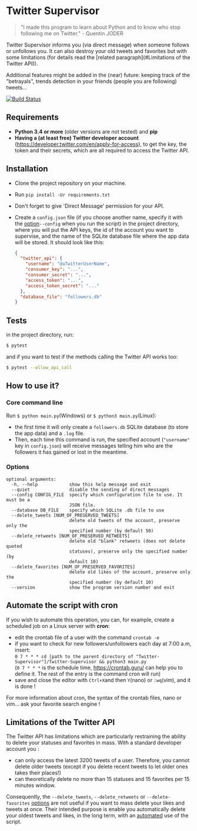 # Twitter Supervisor
> "I made this program to learn about Python and to know who stop following me on Twitter." - Quentin JODER 

Twitter Supervisor informs you (via direct message) when someone follows or unfollows you. It can also destroy your old
tweets and favorites but with some limitations (for details read the [related paragraph](#Limitations of the Twitter API)).

Additional features might be added in the (near) future: keeping track of the "betrayals", trends detection 
in your friends (people you are following) tweets...

[![Build Status](https://travis-ci.com/QuentinJoder/Twitter-Supervisor.svg?branch=master)](https://travis-ci.com/QuentinJoder/Twitter-Supervisor)

## Requirements
* **Python 3.4 or more** (older versions are not tested) and **pip**
* **Having a (at least free) Twitter developer account** (https://developer.twitter.com/en/apply-for-access), to get the
 key, the token and their secrets, which are all required to access the Twitter API.

## Installation
* Clone the project repository on your machine.
* Run `pip install -Ur requirements.txt`
* Don't forget to give 'Direct Message' permission for your API.
* Create a `config.json` file (if you choose another name, specify it with the [option](#options)`--config` when you run
 the script) in the project directory, where you will put the API keys, the id of the account you want to supervise, and
  the name of the SQLite database file where the app data will be stored. It should look like this:

    ```json
    {
      "twitter_api": {
        "username": "@aTwitterUserName",
        "consumer_key": "...",
        "consumer_secret": "...",
        "access_token": "...",
        "access_token_secret": "..."
      },
      "database_file": "followers.db"
    }
    ```

## Tests
in the project directory, run: 
```bash
$ pytest
``` 
and if you want to test if the methods calling the Twitter API works too:
```bash
$ pytest --allow_api_call
```
## How to use it?
### Core command line
Run `$ python main.py`(Windows) or `$ python3 main.py`(Linux):
* the first time it will only create a `followers.db` SQLite database (to store the app data) and a `.log` file.
* Then, each time this command is run, the specified account (`"username"` key in `config.json`) will receive messages
telling him who are the followers it has gained or lost in the meantime.


### Options
```
optional arguments:
  -h, --help            show this help message and exit
  --quiet               disable the sending of direct messages
  --config CONFIG_FILE  specify which configuration file to use. It must be a
                        JSON file.
  --database DB_FILE    specify which SQLite .db file to use
  --delete_tweets [NUM_OF_PRESERVED_TWEETS]
                        delete old tweets of the account, preserve only the
                        specified number (by default 50)
  --delete_retweets [NUM_OF_PRESERVED_RETWEETS]
                        delete old "blank" retweets (does not delete quoted
                        statuses), preserve only the specified number (by
                        default 10)
  --delete_favorites [NUM_OF_PRESERVED_FAVORITES]
                        delete old likes of the account, preserve only the
                        specified number (by default 10)
  --version             show the program version number and exit

```


## Automate the script with cron
If you wish to automate this operation, you can, for example, create a scheduled job on a Linux server with **cron**:
* edit the crontab file of a user with the command `crontab -e`
* if you want to check for new followers/unfollowers each day at 7:00 a.m, insert:
<br/>`0 7 * * * cd [path to the parent directory of "Twitter-Supervisor"]/Twitter-Supervisor && python3 main.py`
<br/>(`0 7 * * *` is the schedule time, https://crontab.guru/ can help you to define it. The rest of the entry is the 
command cron will run)
* save and close the editor with `Ctrl+X`and then `Y`(nano) or `:wq`(vim), and it is done !

For more information about cron, the syntax of the crontab files, nano or vim... ask your favorite search engine !

## Limitations of the Twitter API
The Twitter API has limitations which are particularly restraining the ability to delete your statuses and favorites in 
mass. With a standard developer account you :

- can only access the latest 3200 tweets of a user. Therefore, you cannot delete older tweets (except if you delete recent
tweets to let older ones takes their places!)
- can theoretically delete no more than 15 statuses and 15 favorites per 15 minutes window.

Consequently, the `--delete_tweets`, `--delete_retweets` or `--delete-favorites` [options](#options) are not useful if you want to mass
 delete your likes and tweets at once. Their intended purpose is enable you automatically delete your oldest tweets and 
 likes, in the long term, with an [automated](#automate-the-script-with-cron) use of the script.
